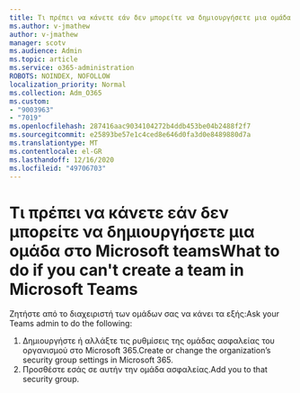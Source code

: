 ```yaml
---
title: Τι πρέπει να κάνετε εάν δεν μπορείτε να δημιουργήσετε μια ομάδα στο Microsoft teams
ms.author: v-jmathew
author: v-jmathew
manager: scotv
ms.audience: Admin
ms.topic: article
ms.service: o365-administration
ROBOTS: NOINDEX, NOFOLLOW
localization_priority: Normal
ms.collection: Adm_O365
ms.custom:
- "9003963"
- "7019"
ms.openlocfilehash: 287416aac9034104272b4ddb453be04b2488f2f7
ms.sourcegitcommit: e25893be57e1c4ced8e646d0fa3d0e8489880d7a
ms.translationtype: MT
ms.contentlocale: el-GR
ms.lasthandoff: 12/16/2020
ms.locfileid: "49706703"
---
```

# <a name="what-to-do-if-you-cant-create-a-team-in-microsoft-teams"></a><span data-ttu-id="54c90-102">Τι πρέπει να κάνετε εάν δεν μπορείτε να δημιουργήσετε μια ομάδα στο Microsoft teams</span><span class="sxs-lookup"><span data-stu-id="54c90-102">What to do if you can't create a team in Microsoft Teams</span></span>

<span data-ttu-id="54c90-103">Ζητήστε από το διαχειριστή των ομάδων σας να κάνει τα εξής:</span><span class="sxs-lookup"><span data-stu-id="54c90-103">Ask your Teams admin to do the following:</span></span>

1. <span data-ttu-id="54c90-104">Δημιουργήστε ή αλλάξτε τις ρυθμίσεις της ομάδας ασφαλείας του οργανισμού στο Microsoft 365.</span><span class="sxs-lookup"><span data-stu-id="54c90-104">Create or change the organization’s security group settings in Microsoft 365.</span></span>
2. <span data-ttu-id="54c90-105">Προσθέστε εσάς σε αυτήν την ομάδα ασφαλείας.</span><span class="sxs-lookup"><span data-stu-id="54c90-105">Add you to that security group.</span></span>
